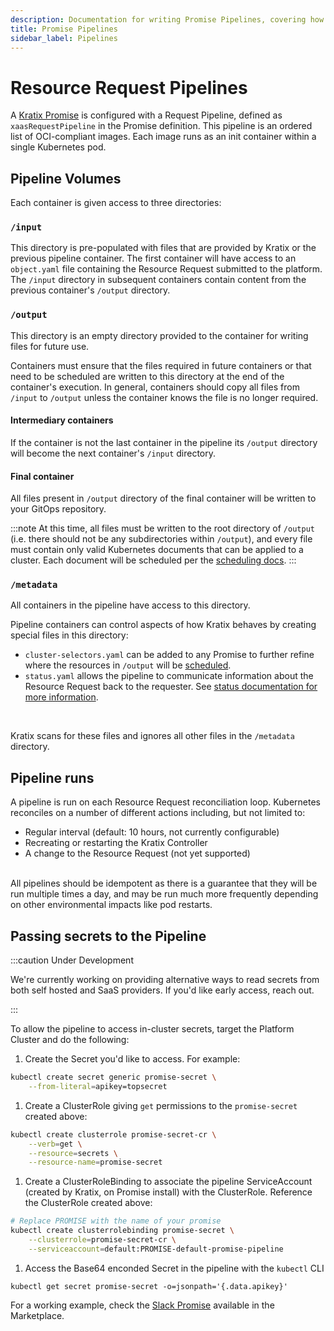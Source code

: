 ```yaml
---
description: Documentation for writing Promise Pipelines, covering how Kratix internally execute the Pipeline containers
title: Promise Pipelines
sidebar_label: Pipelines
---
```


# Resource Request Pipelines

A [Kratix Promise](../promises/intro) is configured with a Request Pipeline,
defined as `xaasRequestPipeline` in the Promise definition. This pipeline is an
ordered list of OCI-compliant images. Each image runs as an init container
within a single Kubernetes pod. 

## Pipeline Volumes

Each container is given access to three directories:

### `/input`

This directory is pre-populated with files that are provided by Kratix or the
previous pipeline container. The first container will have access to an
`object.yaml` file containing the Resource Request submitted to the platform.
The `/input` directory in subsequent containers contain content from the previous
container's `/output` directory.

### `/output`

This directory is an empty directory provided to the container for writing files
for future use.

Containers must ensure that the files required in future containers or that need
to be scheduled are written to this directory at the end of the container's
execution. In general, containers should copy all files from `/input` to
`/output` unless the container knows the file is no longer required.

#### Intermediary containers
If the container is not the last container in the pipeline its `/output`
directory will become the next container's `/input` directory.

#### Final container
All files present in `/output` directory of the final container will be written
to your GitOps repository.

:::note
At this time, all files must be written to the root directory of `/output` (i.e.
there should not be any subdirectories within `/output`), and every file must
contain only valid Kubernetes documents that can be applied to a cluster. Each
document will be scheduled per the [scheduling docs](../multicluster-management).
:::

### `/metadata`

All containers in the pipeline have access to this directory.

Pipeline containers can control aspects of how Kratix behaves by creating special files in this
directory:
   - `cluster-selectors.yaml` can be added to any Promise to
     further refine where the resources in `/output` will be
     [scheduled](../04-multicluster-management.md#pipeline).
   - `status.yaml` allows the pipeline to communicate information about the
     Resource Request back to the requester. See [status documentation
     for more information](04-status.md).

<br/>

Kratix scans for these files and ignores all other files in the `/metadata`
directory.

## Pipeline runs

A pipeline is run on each Resource Request reconciliation loop. Kubernetes
reconciles on a number of different actions including, but not limited to:

- Regular interval (default: 10 hours, not currently configurable)
- Recreating or restarting the Kratix Controller
- A change to the Resource Request (not yet supported)

<br/>
All pipelines should be idempotent as there is a guarantee that
they will be run multiple times a day, and may be run much more frequently
depending on other environmental impacts like pod restarts.

## Passing secrets to the Pipeline

:::caution Under Development

We're currently working on providing alternative ways to read secrets from both self hosted and SaaS providers. If you'd like early access, reach out.

:::

To allow the pipeline to access in-cluster secrets, target the Platform Cluster and do the following:

1. Create the Secret you'd like to access. For example:
  ```bash
  kubectl create secret generic promise-secret \
      --from-literal=apikey=topsecret
  ```
1. Create a ClusterRole giving `get` permissions to the `promise-secret` created above:
  ```bash
  kubectl create clusterrole promise-secret-cr \
      --verb=get \
      --resource=secrets \
      --resource-name=promise-secret
  ```
1. Create a ClusterRoleBinding to associate the pipeline ServiceAccount
   (created by Kratix, on Promise install) with the ClusterRole. Reference
   the ClusterRole created above:
  ```bash
  # Replace PROMISE with the name of your promise
  kubectl create clusterrolebinding promise-secret \
      --clusterrole=promise-secret-cr \
      --serviceaccount=default:PROMISE-default-promise-pipeline
  ```
1. Access the Base64 enconded Secret in the pipeline with the `kubectl` CLI
  ```
  kubectl get secret promise-secret -o=jsonpath='{.data.apikey}'
  ```

For a working example, check the [Slack Promise](https://github.com/syntasso/kratix-marketplace/tree/main/slack) available in the Marketplace.
